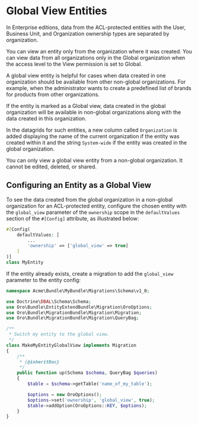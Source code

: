 <a id="backend-security-bundle-global-view-entities"></a>

# Global View Entities

In Enterprise editions, data from the ACL-protected entities with the User, Business Unit, and Organization ownership types are separated by organization.

You can view an entity only from the organization where it was created. You can view data from all organizations only in the Global organization when the access level to the View permission is set to Global.

A global view entity is helpful for cases when data created in one organization should be available from other non-global organizations. For example, when the administrator wants to create a predefined list of brands for products from other organizations.

If the entity is marked as a Global view, data created in the global organization will be available in non-global organizations along with
the data created in this organization.

In the datagrids for such entities, a new column called `Organization` is added displaying the name of the current organization if the entity was created within it and the string `System-wide` if the entity was created in the global organization.

You can only view a global view entity from a non-global organization. It cannot be edited, deleted, or shared.

## Configuring an Entity as a Global View

To see the data created from the global organization in a non-global organization for an ACL-protected entity, configure the chosen entity with the `global_view` parameter of the `ownership` scope in the
`defaultValues` section of the `#[Config]` attribute, as illustrated below:

```php
#[Config(
    defaultValues: [
        ...
        'ownership' => ['global_view' => true]
    ]
)]
class MyEntity
```

If the entity already exists, create a migration to add the `global_view` parameter to the entity config:

```php
namespace Acme\Bundle\MyBundle\Migrations\Schema\v1_0;

use Doctrine\DBAL\Schema\Schema;
use Oro\Bundle\EntityExtendBundle\Migration\OroOptions;
use Oro\Bundle\MigrationBundle\Migration\Migration;
use Oro\Bundle\MigrationBundle\Migration\QueryBag;

/**
 * Switch my entity to the global view.
 */
class MakeMyEntityGlobalView implements Migration
{
    /**
     * {@inheritDoc}
     */
    public function up(Schema $schema, QueryBag $queries)
    {
        $table = $schema->getTable('name_of_my_table');

        $options = new OroOptions();
        $options->set('ownership', 'global_view', true);
        $table->addOption(OroOptions::KEY, $options);
    }
}
```

<!-- Frontend -->
